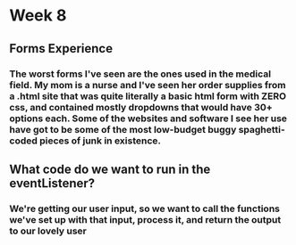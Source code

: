 # Week 8

## Forms Experience

### The worst forms I've seen are the ones used in the medical field. My mom is a nurse and I've seen her order supplies from a .html site that was quite literally a basic html form with ZERO css, and contained mostly dropdowns that would have 30+ options each. Some of the websites and software I see her use have got to be some of the most low-budget buggy spaghetti-coded pieces of junk in existence. 

## What code do we want to run in the eventListener?

### We're getting our user input, so we want to call the functions we've set up with that input, process it, and return the output to our lovely user